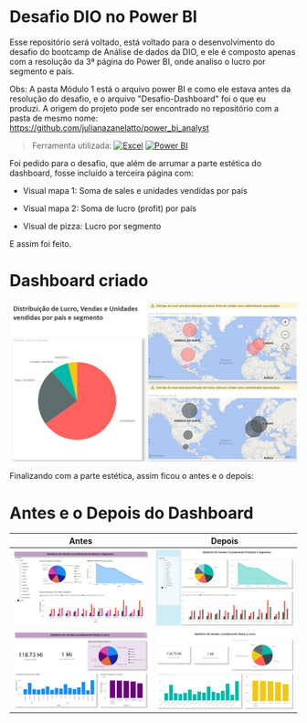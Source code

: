 # Desafio DIO no Power BI



Esse repositório será voltado, está voltado para o desenvolvimento do desafio do bootcamp de Análise de dados da DIO, e ele é composto apenas com a resolução da 3ª página do Power BI, onde analiso o lucro por segmento e país.



Obs: A pasta Módulo 1 está o arquivo power BI e como ele estava antes da resolução do desafio, e o arquivo "Desafio-Dashboard" foi o que eu produzi.
A origem do projeto pode ser encontrado no repositório com a pasta de mesmo nome: https://github.com/julianazanelatto/power_bi_analyst



> Ferramenta utilizada: [![Excel](https://img.shields.io/badge/Microsoft_Excel-217346.svg?style=for-the-badge&logo=microsoft-excel&logoColor=white)](https://www.microsoft.com/en-us/microsoft-365/excel) [![Power BI](https://img.shields.io/badge/Power_BI-F2C811.svg?style=for-the-badge&logo=power-bi&logoColor=black)](https://powerbi.microsoft.com/)



Foi pedido para o desafio, que além de arrumar a parte estética do dashboard, fosse incluído a terceira página com:



- Visual mapa 1: Soma de sales e unidades vendidas por país 



- Visual mapa 2: Soma de lucro (profit) por país 



- Visual de pizza: Lucro por segmento 



E assim foi feito.



# Dashboard criado



![Imagem do dashboard](https://github.com/mariaefoliveira/Desafio-DIO-analise-no-Power-BI/blob/main/Images/Desafio-Dashboard.png?raw=true)



Finalizando com a parte estética, assim ficou o antes e o depois:



# Antes e o Depois do Dashboard


| Antes | Depois |
| :---: | :---: |
| ![Imagem do Dashboard antes](https://github.com/mariaefoliveira/Desafio-DIO-analise-no-Power-BI/blob/main/Images/Antes-1.png?raw=true) | ![Imagem do dashboard](https://github.com/mariaefoliveira/Desafio-DIO-analise-no-Power-BI/blob/main/Images/Depois-1.png?raw=true) |
| ![Imagem do Dashboard antes](https://github.com/mariaefoliveira/Desafio-DIO-analise-no-Power-BI/blob/main/Images/Antes-2.png?raw=true) | ![Imagem do dashboard](https://github.com/mariaefoliveira/Desafio-DIO-analise-no-Power-BI/blob/main/Images/Depois-2.png?raw=true) |

